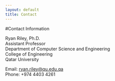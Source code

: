 ```yaml
---
layout: default
title: Contact
---
```


#Contact Information

Ryan Riley, Ph.D.  
Assistant Professor  
Department of Computer Science and Engineering  
College of Engineering  
Qatar University  

Email: [ryan.riley@qu.edu.qa](mailto:ryan.riley@qu.edu.qa)  
Phone: +974 4403 4261
